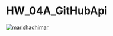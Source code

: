 # HW_04A_GitHubApi
[![marishadhimar](https://circleci.com/gh/marishadhimar/HW_04A_GitHubApi.svg?style=svg)](https://app.circleci.com/pipelines/github/marishadhimar/HW_04A_GitHubApi?branch=HW05a_mocking&filter=all)

